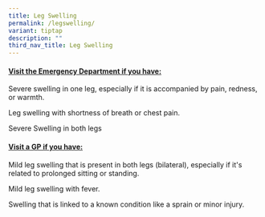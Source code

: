 ```yaml
---
title: Leg Swelling
permalink: /legswelling/
variant: tiptap
description: ""
third_nav_title: Leg Swelling
---
```

<h4><strong><u>Visit the Emergency Department if you have:</u></strong></h4>
<p>Severe swelling in one leg, especially if it is accompanied by pain, redness,
or warmth.</p>
<p>Leg swelling with shortness of breath or chest pain.</p>
<p>Severe Swelling in both legs</p>
<p></p>
<h4><strong><u>Visit a GP if you have:</u></strong></h4>
<p>Mild leg swelling that is present in both legs (bilateral), especially
if it's related to prolonged sitting or standing.</p>
<p>Mild leg swelling with fever.</p>
<p>Swelling that is linked to a known condition like a sprain or minor injury.</p>
<p></p>